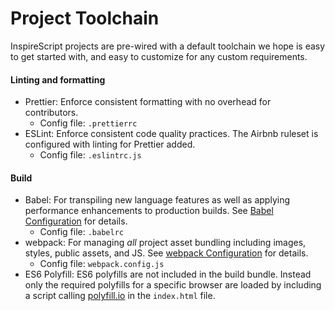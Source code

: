 # Project Toolchain

InspireScript projects are pre-wired with a default toolchain we hope is easy to
get started with, and easy to customize for any custom requirements.

#### Linting and formatting

* Prettier: Enforce consistent formatting with no overhead for contributors.
  * Config file: `.prettierrc`
* ESLint: Enforce consistent code quality practices. The Airbnb ruleset is
  configured with linting for Prettier added.
  * Config file: `.eslintrc.js`

#### Build

* Babel: For transpiling new language features as well as applying performance
  enhancements to production builds. See [Babel Configuration][] for details.
  * Config file: `.babelrc`
* webpack: For managing _all_ project asset bundling including images, styles,
  public assets, and JS. See [webpack Configuration][] for details.
  * Config file: `webpack.config.js`
* ES6 Polyfill: ES6 polyfills are not included in the build bundle. Instead only
  the required polyfills for a specific browser are loaded by including a script
  calling [polyfill.io](polyfill.io) in the `index.html` file.

<!-- Links -->

[webpack configuration]: ./tools/webpack.md
[babel configuration]: ./tools/Babel.md

